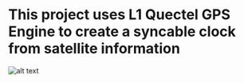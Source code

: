 # This project uses L1 Quectel GPS Engine to create a syncable clock from satellite information

![alt text](https://github.com/[akkadhim]/GPS-Sync-Clock/new/master/protocol.png?raw=true)

